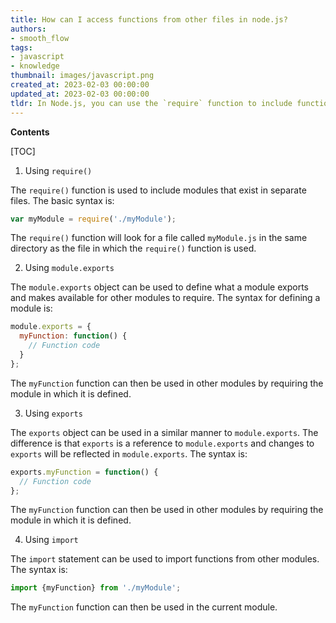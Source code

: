 ```yaml
---
title: How can I access functions from other files in node.js?
authors:
- smooth_flow
tags:
- javascript
- knowledge
thumbnail: images/javascript.png
created_at: 2023-02-03 00:00:00
updated_at: 2023-02-03 00:00:00
tldr: In Node.js, you can use the `require` function to include functions from other files.
---
```


**Contents**

[TOC]

1. Using `require()`

The `require()` function is used to include modules that exist in separate files. The basic syntax is:

```javascript
var myModule = require('./myModule');
```

The `require()` function will look for a file called `myModule.js` in the same directory as the file in which the `require()` function is used.

2. Using `module.exports`

The `module.exports` object can be used to define what a module exports and makes available for other modules to require. The syntax for defining a module is:

```javascript
module.exports = {
  myFunction: function() {
    // Function code
  }
};
```

The `myFunction` function can then be used in other modules by requiring the module in which it is defined.

3. Using `exports`

The `exports` object can be used in a similar manner to `module.exports`. The difference is that `exports` is a reference to `module.exports` and changes to `exports` will be reflected in `module.exports`. The syntax is:

```javascript
exports.myFunction = function() {
  // Function code
};
```

The `myFunction` function can then be used in other modules by requiring the module in which it is defined.

4. Using `import`

The `import` statement can be used to import functions from other modules. The syntax is:

```javascript
import {myFunction} from './myModule';
```

The `myFunction` function can then be used in the current module.
